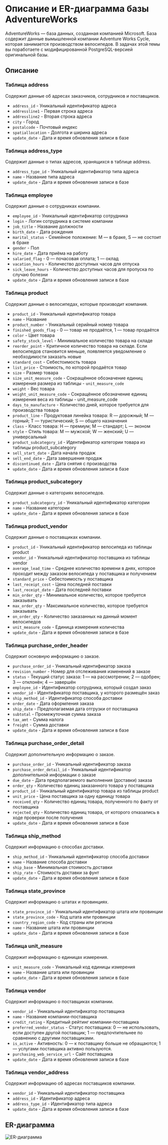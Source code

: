 # Описание и ER-диаграмма базы AdventureWorks
AdventureWorks — база данных, созданная компанией Microsoft. База содержит данные вымышленной компании Adventure Works Cycle, которая занимается производством велосипедов. В задачах этой темы вы поработаете с модифицированной PostgreSQL-версией оригинальной базы.

## Описание

### Таблица address
Содержит данные об адресах заказчиков, сотрудников и поставщиков.

- `address_id` - Уникальный идентификатор адреса
- `addressline1` - Первая строка адреса
- `addressline2` - Вторая строка адреса
- `city` - Город
- `postalcode` - Почтовый индекс
- `spatiallocation` - Долгота и ширина адреса
- `update_date` - Дата и время обновления записи в базе

### Таблица address_type
Содержит данные о типах адресов, хранящихся в таблице address.

- `address_type_id` - Уникальный идентификатор типа адреса
- `name` - Название типа адреса
- `update_date` - Дата и время обновления записи в базе

### Таблица employee
Содержит данные о сотрудниках компании. 

- `employee_id` - Уникальный идентификатор сотрудника
- `login` - Логин сотрудника в системе компании
- `job_title` - Название должности
- `birth_date` - Дата рождения
- `marital_status` - Семейное положение: M — в браке, S — не состоит в браке
- `gender` - Пол
- `hire_date` - Дата приёма на работу
- `salaried_flag` - 0 — почасовая оплата; 1 — оклад
- `vacation_hours` - Количество доступных часов для отпуска
- `sick_leave_hours` - Количество доступных часов для пропуска по случаю болезни
- `update_date` - Дата и время обновления записи в базе

### Таблица product
Содержит данные о велосипедах, которые производит компания. 

- `product_id` - Уникальный идентификатор товара
- `name` - Название
- `product_number` - Уникальный серийный номер товара
- `finished_goods_flag` - 0 — товар не продаётся, 1 — товар продаётся
- `color` - Цвет товара
- `safety_stock_level` - Минимальное количество товара на складе
- `reorder_point` - Критичное количество товара на складе. Если велосипедов становится меньше, появляется уведомление о необходимости заказать новые
- `standard_cost` - Себестоимость товара
- `list_price` - Стоимость, по которой продаётся товар
- `size` - Размер товара
- `size_unit_measure_code` - Сокращённое обозначение единиц измерения размера из таблицы - `unit_measure_code`
- `weight` - Вес товара
- `weight_unit_measure_code` - Сокращённое обозначение единиц измерения веса из таблицы - unit_measure_code
- `days_to_manufacture` - Количество дней, которое требуется для производства товара
- `product_line` - Продуктовая линейка товара: R — дорожный; M — горный; T — туристический; S — общего назначения
- `class` - Класс товара: H — премиум; M — стандарт; L — эконом
- `style` - Стиль товара: M — мужской; W — женский; U — универсальный
- `product_subcategory_id` - Идентификатор категории товара из таблицы product_subcategory
- `sell_start_date` - Дата начала продаж
- `sell_end_date` - Дата завершения продаж
- `discontinued_date` - Дата снятия с производства
- `update_date` - Дата и время обновления записи в базе

### Таблица product_subcategory
Содержит данные о категориях велосипедов. 

- `product_subcategory_id` - Уникальный идентификатор категории
- `name` - Название категории
- `update_date` - Дата и время обновления записи в базе

### Таблица product_vendor
Содержит данные о поставщиках компании. 

- `product_id` - Уникальный идентификатор велосипеда из таблицы product
- `vendor_id` - Уникальный идентификатор поставщика из таблицы vendor
- `average_lead_time` - Среднее количество времени в днях, которое проходит между заказом велосипеда у поставщика и получением
- `standard_price` - Себестоимость у поставщика
- `last_receipt_cost` - Цена последней поставки
- `last_receipt_date` - Дата последней поставки
- `min_order_qty` - Минимальное количество, которое требуется заказывать
- `max_order_qty` - Максимальное количество, которое требуется заказывать
- `on_order_qty` - Количество заказанных на данный момент велосипедов
- `unit_measure_code` - Единица измерения количества
- `update_date` - Дата и время обновления записи в базе

### Таблица purchase_order_header
Содержит основную информацию о заказе.

- `purchase_order_id` - Уникальный идентификатор заказа
- `revision_number` - Номер для отслеживания изменений в заказе
- `status` - Текущий статус заказа: 1 — на рассмотрении; 2 — одобрен; 3 — отклонён; 4 — завершён
- `employee_id` - Идентификатор сотрудника, который создал заказ
- `vendor_id` - Идентификатор поставщика, у которого размещён заказ
- `ship_method_id` - Идентификатор способа доставки
- `order_date` - Дата оформления заказа
- `ship_date` - Предполагаемая дата отгрузки от поставщика
- `subtotal` - Промежуточная сумма заказа
- `tax_amt` - Сумма налога
- `freight` - Сумма доставки
- `update_date` - Дата и время обновления записи в базе

### Таблица purchase_order_detail
Содержит дополнительную информацию о заказе.

- `purchase_order_id` - Уникальный идентификатор заказа
- `purchase_order_detail_id` - Уникальный идентификатор дополнительной информации о заказе
- `due_date` - Дата предполагаемого выполнения (доставки) заказа
- `order_qty` - Количество единиц заказанного товара у поставщика
- `product_id` - Уникальный идентификатор товара из таблицы product
- `unit_price` - Цена поставщика за одну единицу товара
- `received_qty` - Количество единиц товара, полученного по факту от поставщика
- `rejected_qty` - Количество единиц товара, от которого отказались в ходе проверки после получения
- `update_date` - Дата и время обновления записи в базе

### Таблица ship_method
Содержит информацию о способах доставки.

- `ship_method_id` - Уникальный идентификатор способа доставки
- `name` - Название способа доставки
- `ship_base` - Минимальная стоимость доставки
- `ship_rate` - Стоимость доставки за фунт
- `update_date` - Дата и время обновления записи в базе

### Таблица state_province
Содержит информацию о штатах и провинциях.

- `state_province_id` - Уникальный идентификатор штата или провинции
- `state_province_code` - Код штата или провинции
- `country_region_code` - Код страны или региона
- `name` - Название штата или провинции
- `update_date` - Дата и время обновления записи в базе

### Таблица unit_measure
Содержит информацию о единицах измерения.

- `unit_measure_code` - Уникальный код единицы измерения
- `name` - Название штата или провинции
- `update_date` - Дата и время обновления записи в базе

### Таблица vendor
Содержит информацию о поставщиках компании.

- `vendor_id` - Уникальный идентификатор поставщика
- `name` - Название компании-поставщика
- `credit_rating` - Кредитный рейтинг компании-поставщика
- `preferred_vendor_status` - Статус поставщика: 0 — не использовать, если доступен другой поставщик; 1 — предпочтительнее по сравнению с другими поставщиками.
- `is_active` - Активность: 0 — к поставщику больше не обращаются; 1 — услугами поставщика активно пользуются.
- `purchasing_web_service_url` - Сайт поставщика
- `update_date` - Дата и время обновления записи в базе

### Таблица vendor_address
Содержит информацию об адресах поставщиков компании.

- `vendor_id` - Уникальный идентификатор поставщика
- `address_id` - Идентификатор адреса
- `address_type_id` - Идентификатор типа адреса
- `update_date` - Дата и время обновления записи в базе

## ER-диаграмма

![ER-диаграмма](3.0.%20AdventureWorks.png)